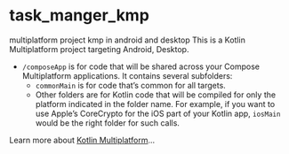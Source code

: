 # task_manger_kmp
multiplatform project kmp in android and desktop
This is a Kotlin Multiplatform project targeting Android, Desktop.

* `/composeApp` is for code that will be shared across your Compose Multiplatform applications.
  It contains several subfolders:
  - `commonMain` is for code that’s common for all targets.
  - Other folders are for Kotlin code that will be compiled for only the platform indicated in the folder name.
    For example, if you want to use Apple’s CoreCrypto for the iOS part of your Kotlin app,
    `iosMain` would be the right folder for such calls.


Learn more about [Kotlin Multiplatform](https://www.jetbrains.com/help/kotlin-multiplatform-dev/get-started.html)…